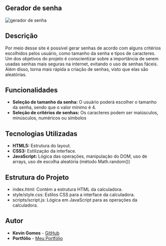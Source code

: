 ## Gerador de senha
![gerador de senha](https://github.com/user-attachments/assets/91d87d4e-9919-40ba-b9fc-0f58309a5d7f)


## Descrição

Por meio desse site é possível gerar senhas de acordo com alguns critérios escolhidos pelos usuário, como tamanho da senha e tipos de caracteres. Um dos objetivos do projeto é conscientizar sobre a importância de serem usadas senhas mais seguras na internet, evitando o uso de senhas fáceis. Além disso, torna mais rápida a criação de senhas, visto que elas são aleatórias. 

## Funcionalidades

- **Seleção de tamanho da senha:** O usuário poderá escolher o tamanho da senha, sendo que o valor mínimo é 4.
- **Seleção de critérios de senhas:** Os caracteres podem ser maiúsculos, minúsculos, numéricos ou símbolos


## Tecnologias Utilizadas

- **HTML5:** Estrutura do layout.
- **CSS3:** Estilização da interface.
- **JavaScript:** Lógica das operações, manipulação do DOM, uso de arrays, uso de escolha aleatória (método Math.random()) 
  
## Estrutura do Projeto
- index.html: Contém a estrutura HTML da calculadora.
- style/style.css: Estilos CSS para a interface da calculadora.
- scripts/script.js: Lógica em JavaScript para as operações da calculadora.

## Autor
- **Kevin Gomes** - [GitHub](https://github.com/kevin19tech)
- **Portfólio** - [Meu Portfólio](https://kevin19tech.github.io/portifolioKevin/)
